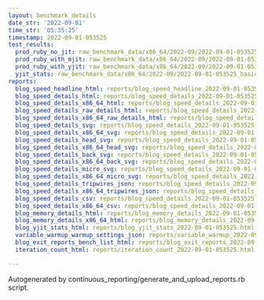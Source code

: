 ```yaml
---
layout: benchmark_details
date_str: '2022-09-01'
time_str: '05:35:25'
timestamp: 2022-09-01-053525
test_results:
  prod_ruby_no_jit: raw_benchmark_data/x86_64/2022-09/2022-09-01-053525_basic_benchmark_prod_ruby_no_jit.json
  prod_ruby_with_mjit: raw_benchmark_data/x86_64/2022-09/2022-09-01-053525_basic_benchmark_prod_ruby_with_mjit.json
  prod_ruby_with_yjit: raw_benchmark_data/x86_64/2022-09/2022-09-01-053525_basic_benchmark_prod_ruby_with_yjit.json
  yjit_stats: raw_benchmark_data/x86_64/2022-09/2022-09-01-053525_basic_benchmark_yjit_stats.json
reports:
  blog_speed_headline_html: reports/blog_speed_headline_2022-09-01-053525.html
  blog_speed_details_html: reports/blog_speed_details_2022-09-01-053525.html
  blog_speed_details_x86_64_html: reports/blog_speed_details_2022-09-01-053525.x86_64.html
  blog_speed_details_raw_details_html: reports/blog_speed_details_2022-09-01-053525.raw_details.html
  blog_speed_details_x86_64_raw_details_html: reports/blog_speed_details_2022-09-01-053525.x86_64.raw_details.html
  blog_speed_details_svg: reports/blog_speed_details_2022-09-01-053525.svg
  blog_speed_details_x86_64_svg: reports/blog_speed_details_2022-09-01-053525.x86_64.svg
  blog_speed_details_head_svg: reports/blog_speed_details_2022-09-01-053525.head.svg
  blog_speed_details_x86_64_head_svg: reports/blog_speed_details_2022-09-01-053525.x86_64.head.svg
  blog_speed_details_back_svg: reports/blog_speed_details_2022-09-01-053525.back.svg
  blog_speed_details_x86_64_back_svg: reports/blog_speed_details_2022-09-01-053525.x86_64.back.svg
  blog_speed_details_micro_svg: reports/blog_speed_details_2022-09-01-053525.micro.svg
  blog_speed_details_x86_64_micro_svg: reports/blog_speed_details_2022-09-01-053525.x86_64.micro.svg
  blog_speed_details_tripwires_json: reports/blog_speed_details_2022-09-01-053525.tripwires.json
  blog_speed_details_x86_64_tripwires_json: reports/blog_speed_details_2022-09-01-053525.x86_64.tripwires.json
  blog_speed_details_csv: reports/blog_speed_details_2022-09-01-053525.csv
  blog_speed_details_x86_64_csv: reports/blog_speed_details_2022-09-01-053525.x86_64.csv
  blog_memory_details_html: reports/blog_memory_details_2022-09-01-053525.html
  blog_memory_details_x86_64_html: reports/blog_memory_details_2022-09-01-053525.x86_64.html
  blog_yjit_stats_html: reports/blog_yjit_stats_2022-09-01-053525.html
  variable_warmup_warmup_settings_json: reports/variable_warmup_2022-09-01-053525.warmup_settings.json
  blog_exit_reports_bench_list_html: reports/blog_exit_reports_2022-09-01-053525.bench_list.html
  iteration_count_html: reports/iteration_count_2022-09-01-053525.html

---
```

Autogenerated by continuous_reporting/generate_and_upload_reports.rb script.
